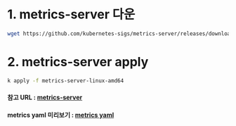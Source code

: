# 1. metrics-server 다운
```bash
wget https://github.com/kubernetes-sigs/metrics-server/releases/download/v0.7.2/metrics-server-linux-amd64
```

# 2. metrics-server apply
```bash
k apply -f metrics-server-linux-amd64
```
#### 참고 URL : [metrics-server](https://github.com/kubernetes-sigs/metrics-server/releases)
#### metrics yaml 미리보기 : [metrics yaml](https://git.noonbaram.shop/components/metrics-server.yaml)
